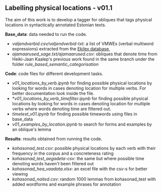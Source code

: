 ## Labelling physical locations - v01.1

The aim of this work is to develop a tagger for obliques that tags physical locations in syntactically annotated Estonian texts.

**Base_data**: data needed to run the code. 
* *valjendverbid.csv/valjendverbid-txt*: a list of VMWEs (verbal multiword expressions) extracted from the [Ekilex database](https://ekilex.ee/), 
* *ajamaarused_sage.txt/ajamaarused.csv*: obliques that denote time from Heiki-Jaan Kaalep's previous work found in the same branch under the folder *rule_based_semantic_categorisation* 

**Code**: code files for different development tasks. 
* *v01_locations_by_verb.ipynb* for finding possible physical locations by looking for words in cases denoting location for multiple verbs. For better documentation look inside the file.
* **v01_locations_by_verb_timefilter.ipynb* for finding possible physical locations by looking for words in cases denoting location for multiple verbs where words denoting time are filtered out.
* *timetest_v01.ipynb* for finding possible timewords using files in base_data
* *v01_examples_by_location.ipynb* to search for forms and examples by an oblique's lemma

**Results**: results obtained from running the code. 
* *kohasonad_test.csv*: possible physical locations by each verb with their frequency in the corpus and a concreteness rating
* *kohasonad_test_aegadeta-csv*: the same but where possible time denoting words haven't been filtered out
* *kohasonad_hea_vaadata.xlsx*: an excel file with the csv-s for better viewing
* *kohasonad_naited.csv*: random 1000 lemmas from kohasonad_test with added wordforms and example phrases for annotation
